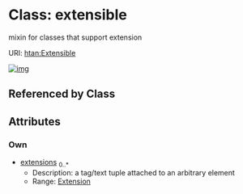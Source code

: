 
# Class: extensible

mixin for classes that support extension

URI: [htan:Extensible](https://w3id.org/htan/Extensible)


[![img](https://yuml.me/diagram/nofunky;dir:TB/class/[Extension],[Extension]<extensions%200..*-++[Extensible])](https://yuml.me/diagram/nofunky;dir:TB/class/[Extension],[Extension]<extensions%200..*-++[Extensible])

## Referenced by Class


## Attributes


### Own

 * [extensions](extensions.md)  <sub>0..\*</sub>
     * Description: a tag/text tuple attached to an arbitrary element
     * Range: [Extension](Extension.md)
